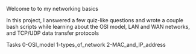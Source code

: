 Welcome to to my networking basics 



In this project, I answered a few quiz-like questions and wrote a couple bash scripts while learning about the OSI model, LAN and WAN networks, and TCP/UDP data transfer protocols



Tasks 
0-OSI_model
1-types_of_network
2-MAC_and_IP_address
